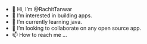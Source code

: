 - 👋 Hi, I’m @RachitTanwar
- 👀 I’m interested in building apps.
- 🌱 I’m currently learning java.
- 💞️ I’m looking to collaborate on any open source app.
- 📫 How to reach me ...

<!---
RachitTanwar/RachitTanwar is a ✨ special ✨ repository because its `README.md` (this file) appears on your GitHub profile.
You can click the Preview link to take a look at your changes.
--->
